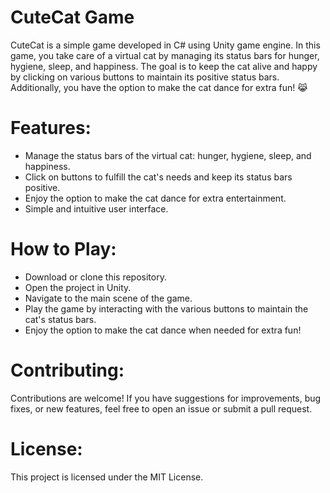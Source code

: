 # CuteCat Game
CuteCat is a simple game developed in C# using Unity game engine. In this game, you take care of a virtual cat by managing its status bars for hunger, hygiene, sleep, and happiness. The goal is to keep the cat alive and happy by clicking on various buttons to maintain its positive status bars. Additionally, you have the option to make the cat dance for extra fun! 😹

# Features:

- Manage the status bars of the virtual cat: hunger, hygiene, sleep, and happiness.
- Click on buttons to fulfill the cat's needs and keep its status bars positive.
- Enjoy the option to make the cat dance for extra entertainment.
- Simple and intuitive user interface.

# How to Play:
- Download or clone this repository.
- Open the project in Unity.
- Navigate to the main scene of the game.
- Play the game by interacting with the various buttons to maintain the cat's status bars.
- Enjoy the option to make the cat dance when needed for extra fun!

# Contributing:
Contributions are welcome! If you have suggestions for improvements, bug fixes, or new features, feel free to open an issue or submit a pull request.

# License:
This project is licensed under the MIT License.
